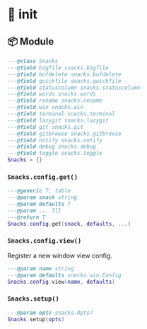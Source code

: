 # 🍿 init

<!-- docgen -->

## 📦 Module

```lua
---@class Snacks
---@field bigfile snacks.bigfile
---@field bufdelete snacks.bufdelete
---@field quickfile snacks.quickfile
---@field statuscolumn snacks.statuscolumn
---@field words snacks.words
---@field rename snacks.rename
---@field win snacks.win
---@field terminal snacks.terminal
---@field lazygit snacks.lazygit
---@field git snacks.git
---@field gitbrowse snacks.gitbrowse
---@field notify snacks.notify
---@field debug snacks.debug
---@field toggle snacks.toggle
Snacks = {}
```

### `Snacks.config.get()`

```lua
---@generic T: table
---@param snack string
---@param defaults T
---@param ... T[]
---@return T
Snacks.config.get(snack, defaults, ...)
```

### `Snacks.config.view()`

Register a new window view config.

```lua
---@param name string
---@param defaults snacks.win.Config
Snacks.config.view(name, defaults)
```

### `Snacks.setup()`

```lua
---@param opts snacks.Opts?
Snacks.setup(opts)
```
